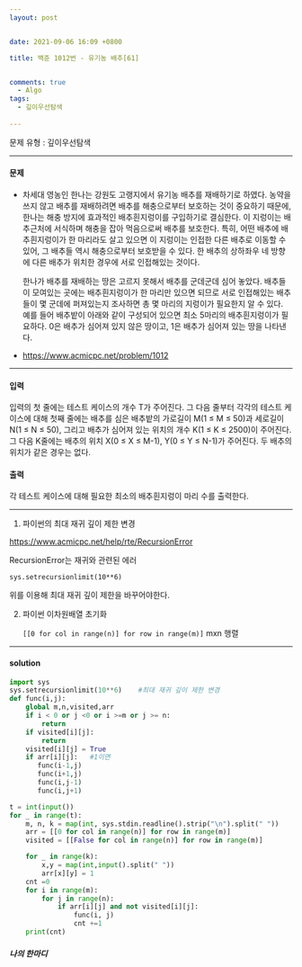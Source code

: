 ```yaml
---
layout: post


date: 2021-09-06 16:09 +0800

title: 백준 1012번 - 유기농 배추[61]


comments: true
  - Algo
tags: 
  - 깊이우선탐색
  
---
```





문제 유형 : 깊이우선탐색

---

#### 문제

- 차세대 영농인 한나는 강원도 고랭지에서 유기농 배추를 재배하기로 하였다. 농약을 쓰지 않고 배추를 재배하려면 배추를 해충으로부터 보호하는 것이 중요하기 때문에, 한나는 해충 방지에 효과적인 배추흰지렁이를 구입하기로 결심한다. 이 지렁이는 배추근처에 서식하며 해충을 잡아 먹음으로써 배추를 보호한다. 특히, 어떤 배추에 배추흰지렁이가 한 마리라도 살고 있으면 이 지렁이는 인접한 다른 배추로 이동할 수 있어, 그 배추들 역시 해충으로부터 보호받을 수 있다. 한 배추의 상하좌우 네 방향에 다른 배추가 위치한 경우에 서로 인접해있는 것이다.

  한나가 배추를 재배하는 땅은 고르지 못해서 배추를 군데군데 심어 놓았다. 배추들이 모여있는 곳에는 배추흰지렁이가 한 마리만 있으면 되므로 서로 인접해있는 배추들이 몇 군데에 퍼져있는지 조사하면 총 몇 마리의 지렁이가 필요한지 알 수 있다. 예를 들어 배추밭이 아래와 같이 구성되어 있으면 최소 5마리의 배추흰지렁이가 필요하다. 0은 배추가 심어져 있지 않은 땅이고, 1은 배추가 심어져 있는 땅을 나타낸다.

- https://www.acmicpc.net/problem/1012



---



#### 입력

입력의 첫 줄에는 테스트 케이스의 개수 T가 주어진다. 그 다음 줄부터 각각의 테스트 케이스에 대해 첫째 줄에는 배추를 심은 배추밭의 가로길이 M(1 ≤ M ≤ 50)과 세로길이 N(1 ≤ N ≤ 50), 그리고 배추가 심어져 있는 위치의 개수 K(1 ≤ K ≤ 2500)이 주어진다. 그 다음 K줄에는 배추의 위치 X(0 ≤ X ≤ M-1), Y(0 ≤ Y ≤ N-1)가 주어진다. 두 배추의 위치가 같은 경우는 없다.



#### 출력 

각 테스트 케이스에 대해 필요한 최소의 배추흰지렁이 마리 수를 출력한다.



---

1.  파이썬의 최대 재귀 깊이 제한 변경

   https://www.acmicpc.net/help/rte/RecursionError

   RecursionError는 재귀와 관련된 에러

   ```
   sys.setrecursionlimit(10**6) 
   ```

   위를 이용해 최대 재귀 깊이 제한을 바꾸어야한다. 

2. 파이썬 이차원배열 초기화

   `[[0 for col in range(n)] for row in range(m)]` mxn 행렬


---

#### solution

```python
import sys
sys.setrecursionlimit(10**6)    #최대 재귀 깊이 제한 변경
def func(i,j):
    global m,n,visited,arr
    if i < 0 or j <0 or i >=m or j >= n:
        return
    if visited[i][j]:
        return
    visited[i][j] = True
    if arr[i][j]:   #1이면
       func(i-1,j)
       func(i+1,j)
       func(i,j-1)
       func(i,j+1)

t = int(input())
for _ in range(t):
    m, n, k = map(int, sys.stdin.readline().strip("\n").split(" "))
    arr = [[0 for col in range(n)] for row in range(m)]
    visited = [[False for col in range(n)] for row in range(m)]

    for _ in range(k):
        x,y = map(int,input().split(" "))
        arr[x][y] = 1
    cnt =0
    for i in range(m):
        for j in range(n):
            if arr[i][j] and not visited[i][j]:
                func(i, j)
                cnt +=1
    print(cnt)
```



 ##### 나의 한마디

